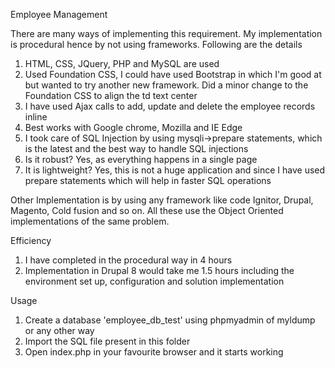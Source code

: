 Employee Management

There are many ways of implementing this requirement. My implementation is procedural hence by not using frameworks. Following are the details

1. HTML, CSS, JQuery, PHP and MySQL are used
2. Used Foundation CSS, I could have used Bootstrap in which I'm good at but wanted to try another new framework. Did a minor change to the Foundation CSS to align the td text center
3. I have used Ajax calls to add, update and delete the employee records inline
4. Best works with Google chrome, Mozilla and IE Edge
5. I took care of SQL Injection by using mysqli->prepare statements, which is the latest and the best way to handle SQL injections
6. Is it robust? Yes, as everything happens in a single page
7. It is lightweight? Yes, this is not a huge application and since I have used prepare statements which will help in faster SQL operations


Other Implementation is by using any framework like code Ignitor, Drupal, Magento, Cold fusion and so on. All these use the Object Oriented implementations of the same problem.

Efficiency
1. I have completed in the procedural way in 4 hours
2. Implementation in Drupal 8 would take me 1.5 hours including the environment set up, configuration and solution implementation

Usage
1. Create a database 'employee_db_test' using phpmyadmin of myldump or any other way
2. Import the SQL file present in this folder
3. Open index.php in your favourite browser and it starts working
